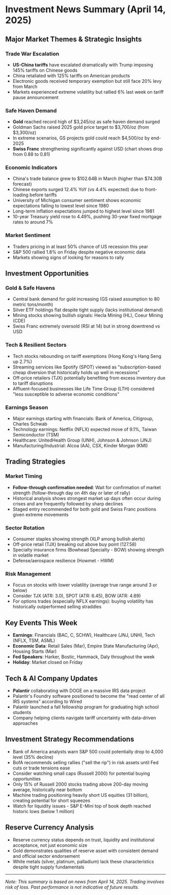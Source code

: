 # Investment News Summary (April 14, 2025)

## Major Market Themes & Strategic Insights

### Trade War Escalation
- **US-China tariffs** have escalated dramatically with Trump imposing 145% tariffs on Chinese goods
- China retaliated with 125% tariffs on American products
- Electronic goods received temporary exemption but still face 20% levy from March
- Markets experienced extreme volatility but rallied 6% last week on tariff pause announcement

### Safe Haven Demand
- **Gold** reached record high of $3,245/oz as safe haven demand surged
- Goldman Sachs raised 2025 gold price target to $3,700/oz (from $3,300/oz)
- In extreme scenarios, GS projects gold could reach $4,500/oz by end-2025
- **Swiss Franc** strengthening significantly against USD (chart shows drop from 0.88 to 0.81)

### Economic Indicators
- China's trade balance grew to $102.64B in March (higher than $74.30B forecast)
- Chinese exports surged 12.4% YoY (vs 4.4% expected) due to front-loading before tariffs
- University of Michigan consumer sentiment shows economic expectations falling to lowest level since 1980
- Long-term inflation expectations jumped to highest level since 1981
- 10-year Treasury yield rose to 4.49%, pushing 30-year fixed mortgage rates to around 7%

### Market Sentiment
- Traders pricing in at least 50% chance of US recession this year
- S&P 500 rallied 1.8% on Friday despite negative economic data
- Markets showing signs of looking for reasons to rally

## Investment Opportunities

### Gold & Safe Havens
- Central bank demand for gold increasing (GS raised assumption to 80 metric tons/month)
- Silver ETF holdings flat despite tight supply (lacks institutional demand)
- Mining stocks showing bullish signals: Hecla Mining (HL), Coeur Mining (CDE)
- Swiss Franc extremely oversold (RSI at 14) but in strong downtrend vs USD

### Tech & Resilient Sectors
- Tech stocks rebounding on tariff exemptions (Hong Kong's Hang Seng up 2.7%)
- Streaming services like Spotify (SPOT) viewed as "subscription-based cheap diversion that historically holds up well in recessions"
- Off-price retailers (TJX) potentially benefiting from excess inventory due to tariff disruptions
- Affluent-focused businesses like Life Time Group (LTH) considered "less susceptible to adverse economic conditions"

### Earnings Season
- Major earnings starting with financials: Bank of America, Citigroup, Charles Schwab 
- Technology earnings: Netflix (NFLX) expected move of 9.1%, Taiwan Semiconductor (TSM)
- Healthcare: UnitedHealth Group (UNH), Johnson & Johnson (JNJ)
- Manufacturing/Industrial: Alcoa (AA), CSX, Kinder Morgan (KMI)

## Trading Strategies

### Market Timing
- **Follow-through confirmation needed**: Wait for confirmation of market strength (follow-through day on 4th day or later of rally)
- Historical analysis shows strongest market up days often occur during crises and are frequently followed by sharp declines
- Staged entry recommended for both gold and Swiss Franc positions given extreme movements

### Sector Rotation
- Consumer staples showing strength (XLP among bullish alerts)
- Off-price retail (TJX) breaking out above buy point (127.58)
- Specialty insurance firms (Bowhead Specialty - BOW) showing strength in volatile market
- Defense/aerospace resilience (Howmet - HWM)

### Risk Management
- Focus on stocks with lower volatility (average true range around 3 or below)
- Consider TJX (ATR: 3.0), SPOT (ATR: 6.45), BOW (ATR: 4.89)
- For options trades (especially NFLX earnings): buying volatility has historically outperformed selling straddles

## Key Events This Week

- **Earnings**: Financials (BAC, C, SCHW), Healthcare (JNJ, UNH), Tech (NFLX, TSM, ASML)
- **Economic Data**: Retail Sales (Mar), Empire State Manufacturing (Apr), Housing Starts (Mar)
- **Fed Speakers**: Harker, Bostic, Hammack, Daly throughout the week
- **Holiday**: Market closed on Friday

## Tech & AI Company Updates
- **Palantir** collaborating with DOGE on a massive IRS data project
- Palantir's Foundry software positioned to become the "read center of all IRS systems" according to Wired
- Palantir launched a fall fellowship program for graduating high school students
- Company helping clients navigate tariff uncertainty with data-driven approaches

## Investment Strategy Recommendations
- Bank of America analysts warn S&P 500 could potentially drop to 4,000 level (35% decline)
- BofA recommends selling rallies ("sell the rip") in risk assets until Fed cuts or trade tensions ease
- Consider watching small caps (Russell 2000) for potential buying opportunities
- Only 15% of Russell 2000 stocks trading above 200-day moving average, historically near bottom
- Machine trading positioning heavily short US equities (31 billion), creating potential for short squeezes
- Watch for liquidity issues - S&P E-Mini top of book depth reached historic lows (below 1 million)

## Reserve Currency Analysis
- Reserve currency status depends on trust, liquidity and institutional acceptance, not just economic size
- Gold demonstrates qualities of reserve asset with consistent demand and official sector endorsement
- White metals (silver, platinum, palladium) lack these characteristics despite tight supply fundamentals

---

*Note: This summary is based on news from April 14, 2025. Trading involves risk of loss. Past performance is not indicative of future results.*